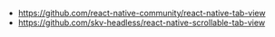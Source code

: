 - https://github.com/react-native-community/react-native-tab-view
- https://github.com/skv-headless/react-native-scrollable-tab-view
